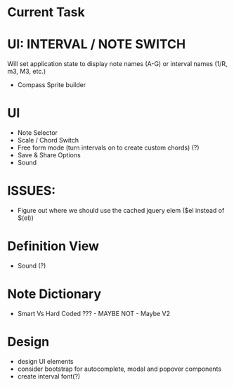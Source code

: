# Current Task
# UI: INTERVAL / NOTE SWITCH
Will set application state to display note names (A-G) or interval names (1/R, m3, M3, etc.)
- Compass Sprite builder

# UI
- Note Selector
- Scale / Chord Switch
- Free form mode (turn intervals on to create custom chords) (?)
- Save & Share Options
- Sound


# ISSUES:
- Figure out where we should use the cached jquery elem ($el instead of $(el))

# Definition View
- Sound (?)

# Note Dictionary
- Smart Vs Hard Coded ??? - MAYBE NOT - Maybe V2

# Design
- design UI elements
- consider bootstrap for autocomplete, modal and popover components
- create interval font(?)